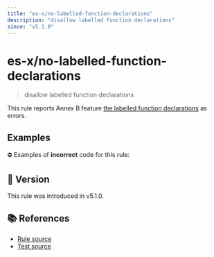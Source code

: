 ```yaml
---
title: "es-x/no-labelled-function-declarations"
description: "disallow labelled function declarations"
since: "v5.1.0"
---
```


# es-x/no-labelled-function-declarations
> disallow labelled function declarations

This rule reports Annex B feature [the labelled function declarations](https://tc39.es/ecma262/multipage/additional-ecmascript-features-for-web-browsers.html#sec-labelled-function-declarations) as errors.

## Examples

⛔ Examples of **incorrect** code for this rule:

<eslint-playground type="bad" source-type="script" code="/*eslint es-x/no-labelled-function-declarations: error */
label: function f() {}
" />

## 🚀 Version

This rule was introduced in v5.1.0.

## 📚 References

- [Rule source](https://github.com/ota-meshi/eslint-plugin-es-x/blob/master/lib/rules/no-labelled-function-declarations.js)
- [Test source](https://github.com/ota-meshi/eslint-plugin-es-x/blob/master/tests/lib/rules/no-labelled-function-declarations.js)

